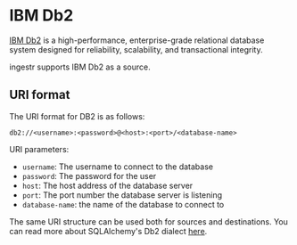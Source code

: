 # IBM Db2
[IBM Db2](https://www.ibm.com/db2) is a high-performance, enterprise-grade relational database system designed for reliability, scalability, and transactional integrity.

ingestr supports IBM Db2 as a source.

## URI format
The URI format for DB2 is as follows:

```plaintext
db2://<username>:<password>@<host>:<port>/<database-name>
```

URI parameters:
- `username`: The username to connect to the database
- `password`: The password for the user
- `host`: The host address of the database server
- `port`: The port number the database server is listening
- `database-name`: the name of the database to connect to

The same URI structure can be used both for sources and destinations. You can read more about SQLAlchemy's Db2 dialect [here](https://github.com/ibmdb/python-ibmdbsa?tab=readme-ov-file#connecting).
